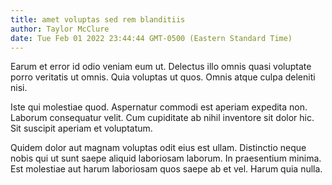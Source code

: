 ```yaml
---
title: amet voluptas sed rem blanditiis
author: Taylor McClure
date: Tue Feb 01 2022 23:44:44 GMT-0500 (Eastern Standard Time)
---
```

Earum et error id odio veniam eum ut. Delectus illo omnis quasi voluptate porro veritatis ut omnis. Quia voluptas ut quos. Omnis atque culpa deleniti nisi.

 Iste qui molestiae quod. Aspernatur commodi est aperiam expedita non. Laborum consequatur velit. Cum cupiditate ab nihil inventore sit dolor hic. Sit suscipit aperiam et voluptatum.

 Quidem dolor aut magnam voluptas odit eius est ullam. Distinctio neque nobis qui ut sunt saepe aliquid laboriosam laborum. In praesentium minima. Est molestiae aut harum laboriosam quos saepe ab et vel. Harum quia nulla.